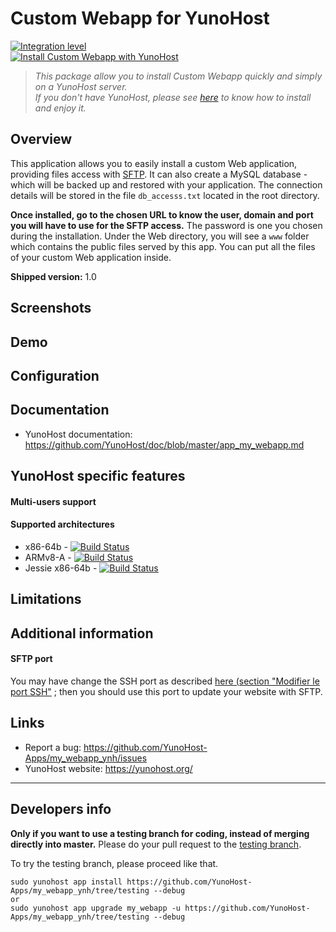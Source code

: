 # Custom Webapp for YunoHost

[![Integration level](https://dash.yunohost.org/integration/my_webapp.svg)](https://dash.yunohost.org/appci/app/my_webapp)  
[![Install Custom Webapp with YunoHost](https://install-app.yunohost.org/install-with-yunohost.png)](https://install-app.yunohost.org/?app=my_webapp)

> *This package allow you to install Custom Webapp quickly and simply on a YunoHost server.  
If you don't have YunoHost, please see [here](https://yunohost.org/#/install) to know how to install and enjoy it.*

## Overview

This application allows you to easily install a custom Web application,
providing files access with [SFTP](https://yunohost.org/#/filezilla). It can also create a MySQL database -
which will be backed up and restored with your application. The connection
details will be stored in the file `db_accesss.txt` located in the root
directory.

**Once installed, go to the chosen URL to know the user, domain and port 
you will have to use for the SFTP access.** The password is one you chosen
during the installation. Under the Web directory, you will see a `www` folder
which contains the public files served by this app. You can put all the files
of your custom Web application inside.

**Shipped version:** 1.0

## Screenshots

## Demo

## Configuration

## Documentation

 * YunoHost documentation: https://github.com/YunoHost/doc/blob/master/app_my_webapp.md

## YunoHost specific features

#### Multi-users support

#### Supported architectures

* x86-64b - [![Build Status](https://ci-apps.yunohost.org/ci/logs/my_webapp%20%28Official%29.svg)](https://ci-apps.yunohost.org/ci/apps/my_webapp/)
* ARMv8-A - [![Build Status](https://ci-apps-arm.yunohost.org/ci/logs/my_webapp%20%28Official%29.svg)](https://ci-apps-arm.yunohost.org/ci/apps/my_webapp/)
* Jessie x86-64b - [![Build Status](https://ci-stretch.nohost.me/ci/logs/my_webapp%20%28Official%29.svg)](https://ci-stretch.nohost.me/ci/apps/my_webapp/)

## Limitations

## Additional information

#### SFTP port

You may have change the SSH port as described 
[here (section "Modifier le port SSH"](https://yunohost.org/#/security_fr) ; 
then you should use this port to update your website with SFTP.

## Links

 * Report a bug: https://github.com/YunoHost-Apps/my_webapp_ynh/issues
 * YunoHost website: https://yunohost.org/

---

Developers info
----------------

**Only if you want to use a testing branch for coding, instead of merging directly into master.**
Please do your pull request to the [testing branch](https://github.com/YunoHost-Apps/my_webapp_ynh/tree/testing).

To try the testing branch, please proceed like that.
```
sudo yunohost app install https://github.com/YunoHost-Apps/my_webapp_ynh/tree/testing --debug
or
sudo yunohost app upgrade my_webapp -u https://github.com/YunoHost-Apps/my_webapp_ynh/tree/testing --debug
```
